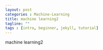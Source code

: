```yaml
---
layout: post
categories : Machine-Learning
title: machine learning2
tagline: ""
tags : [intro, beginner, jekyll, tutorial]
---
```



machine learning2
